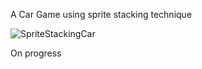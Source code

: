A Car Game using sprite stacking technique

![SpriteStackingCar](https://github.com/user-attachments/assets/e496048e-ee66-4089-bfe7-9daf7dd54d2d)


On progress 
